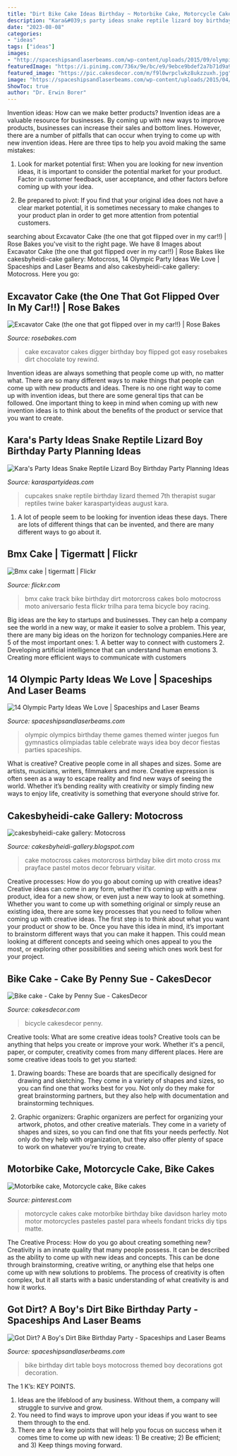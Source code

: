 ```yaml
---
title: "Dirt Bike Cake Ideas Birthday ~ Motorbike Cake, Motorcycle Cake, Bike Cakes"
description: "Kara&#039;s party ideas snake reptile lizard boy birthday party planning ideas"
date: "2023-08-08"
categories:
- "ideas"
tags: ["ideas"]
images:
- "http://spaceshipsandlaserbeams.com/wp-content/uploads/2015/09/olympic-party-ideas-34.jpg"
featuredImage: "https://i.pinimg.com/736x/9e/bc/e9/9ebce9bdef2a7b71d9a987b3ea6480ed--motorcycle-birthday-cakes-motorbike-cake.jpg"
featured_image: "https://pic.cakesdecor.com/m/f9l0wrpclwkz8ukzzuxh.jpg"
image: "https://spaceshipsandlaserbeams.com/wp-content/uploads/2015/04/boys-dirt-bike-themed-birthday-party-table-decoration-ideas.jpg"
ShowToc: true
author: "Dr. Erwin Borer"
---
```



Invention ideas: How can we make better products?
Invention ideas are a valuable resource for businesses. By coming up with new ways to improve products, businesses can increase their sales and bottom lines. However, there are a number of pitfalls that can occur when trying to come up with new invention ideas. Here are three tips to help you avoid making the same mistakes:
1. Look for market potential first: When you are looking for new invention ideas, it is important to consider the potential market for your product. Factor in customer feedback, user acceptance, and other factors before coming up with your idea.

2. Be prepared to pivot: If you find that your original idea does not have a clear market potential, it is sometimes necessary to make changes to your product plan in order to get more attention from potential customers.

	

		
searching about Excavator Cake (the one that got flipped over in my car!!) | Rose Bakes you've visit to the right page. We have 8 Images about Excavator Cake (the one that got flipped over in my car!!) | Rose Bakes like cakesbyheidi-cake gallery: Motocross, 14 Olympic Party Ideas We Love | Spaceships and Laser Beams and also cakesbyheidi-cake gallery: Motocross. Here you go:
		
    
## Excavator Cake (the One That Got Flipped Over In My Car!!) | Rose Bakes

<img loading=lazy src="https://rosebakes.com/wp-content/uploads/2018/07/Excavator-Dirt-Cake.jpg" onerror="this.onerror=null;this.src='https://tse1.mm.bing.net/th?id=OIP.0mxQO19mmJ18W1wXf44gOwHaKX&amp;pid=15.1';" alt="Excavator Cake (the one that got flipped over in my car!!) | Rose Bakes">

_Source: rosebakes.com_

>cake excavator cakes digger birthday boy flipped got easy rosebakes dirt chocolate toy rewind. 

	

Invention ideas are always something that people come up with, no matter what. There are so many different ways to make things that people can come up with new products and ideas. There is no one right way to come up with invention ideas, but there are some general tips that can be followed. One important thing to keep in mind when coming up with new invention ideas is to think about the benefits of the product or service that you want to create.

    
## Kara&#039;s Party Ideas Snake Reptile Lizard Boy Birthday Party Planning Ideas

<img loading=lazy src="https://karaspartyideas.com/wp-content/uploads/cupcakes_600x900.jpg" onerror="this.onerror=null;this.src='https://tse1.mm.bing.net/th?id=OIP.gm8lPuXb5OrOfdUaxlneSQHaLH&amp;pid=15.1';" alt="Kara&#039;s Party Ideas Snake Reptile Lizard Boy Birthday Party Planning Ideas">

_Source: karaspartyideas.com_

>cupcakes snake reptile birthday lizard themed 7th therapist sugar reptiles twine baker karaspartyideas august kara. 

	

1. A lot of people seem to be looking for invention ideas these days. There are lots of different things that can be invented, and there are many different ways to go about it. 

    
## Bmx Cake | Tigermatt | Flickr

<img loading=lazy src="https://c1.staticflickr.com/7/6005/5979148055_fb4c005b3b_b.jpg" onerror="this.onerror=null;this.src='https://tse3.mm.bing.net/th?id=OIP.9Z3mWCT8lOtdANjen1lrNAHaFi&amp;pid=15.1';" alt="Bmx cake | tigermatt | Flickr">

_Source: flickr.com_

>bmx cake track bike birthday dirt motorcross cakes bolo motocross moto aniversario festa flickr trilha para tema bicycle boy racing. 

	

Big ideas are the key to startups and businesses. They can help a company see the world in a new way, or make it easier to solve a problem. This year, there are many big ideas on the horizon for technology companies.Here are 5 of the most important ones: 1. A better way to connect with customers 2. Developing artificial intelligence that can understand human emotions 3. Creating more efficient ways to communicate with customers 
    
## 14 Olympic Party Ideas We Love | Spaceships And Laser Beams

<img loading=lazy src="http://spaceshipsandlaserbeams.com/wp-content/uploads/2015/09/olympic-party-ideas-34.jpg" onerror="this.onerror=null;this.src='https://tse3.mm.bing.net/th?id=OIP.XfeN61dM-Dcequz24wIQjQHaLH&amp;pid=15.1';" alt="14 Olympic Party Ideas We Love | Spaceships and Laser Beams">

_Source: spaceshipsandlaserbeams.com_

>olympic olympics birthday theme games themed winter juegos fun gymnastics olimpiadas table celebrate ways idea boy decor fiestas parties spaceships. 

	

What is creative?
Creative people come in all shapes and sizes. Some are artists, musicians, writers, filmmakers and more. Creative expression is often seen as a way to escape reality and find new ways of seeing the world. Whether it’s bending reality with creativity or simply finding new ways to enjoy life, creativity is something that everyone should strive for.

    
## Cakesbyheidi-cake Gallery: Motocross

<img loading=lazy src="https://1.bp.blogspot.com/-3zxlEQA2OpQ/TVS9ukY3kjI/AAAAAAAAEEE/4NeLpD_7bVU/s1600/Sheena+%252812%2529a.jpg" onerror="this.onerror=null;this.src='https://tse1.mm.bing.net/th?id=OIP.1mtx6RBgogS2wsL9SJR4AQHaJ4&amp;pid=15.1';" alt="cakesbyheidi-cake gallery: Motocross">

_Source: cakesbyheidi-gallery.blogspot.com_

>cake motocross cakes motorcross birthday bike dirt moto cross mx prayface pastel motos decor february visitar. 

	

Creative processes: How do you go about coming up with creative ideas?
Creative ideas can come in any form, whether it’s coming up with a new product, idea for a new show, or even just a new way to look at something. Whether you want to come up with something original or simply reuse an existing idea, there are some key processes that you need to follow when coming up with creative ideas. 
The first step is to think about what you want your product or show to be. Once you have this idea in mind, it’s important to brainstorm different ways that you can make it happen. This could mean looking at different concepts and seeing which ones appeal to you the most, or exploring other possibilities and seeing which ones work best for your project.

    
## Bike Cake - Cake By Penny Sue - CakesDecor

<img loading=lazy src="https://pic.cakesdecor.com/m/f9l0wrpclwkz8ukzzuxh.jpg" onerror="this.onerror=null;this.src='https://tse3.mm.bing.net/th?id=OIP.uA5PNo1EgklxUx8Ug4ldgwHaJ3&amp;pid=15.1';" alt="Bike cake - Cake by Penny Sue - CakesDecor">

_Source: cakesdecor.com_

>bicycle cakesdecor penny. 

	

Creative tools: What are some creative ideas tools?
Creative tools can be anything that helps you create or improve your work. Whether it's a pencil, paper, or computer, creativity comes from many different places. Here are some creative ideas tools to get you started:
1. Drawing boards: These are boards that are specifically designed for drawing and sketching. They come in a variety of shapes and sizes, so you can find one that works best for you. Not only do they make for great brainstorming partners, but they also help with documentation and brainstorming techniques.

2. Graphic organizers: Graphic organizers are perfect for organizing your artwork, photos, and other creative materials. They come in a variety of shapes and sizes, so you can find one that fits your needs perfectly. Not only do they help with organization, but they also offer plenty of space to work on whatever you're trying to create.

    
## Motorbike Cake, Motorcycle Cake, Bike Cakes

<img loading=lazy src="https://i.pinimg.com/736x/9e/bc/e9/9ebce9bdef2a7b71d9a987b3ea6480ed--motorcycle-birthday-cakes-motorbike-cake.jpg" onerror="this.onerror=null;this.src='https://tse1.mm.bing.net/th?id=OIP.Zds-fTJyjnJnnf99Ae0gRQHaJ3&amp;pid=15.1';" alt="Motorbike cake, Motorcycle cake, Bike cakes">

_Source: pinterest.com_

>motorcycle cakes cake motorbike birthday bike davidson harley moto motor motorcycles pasteles pastel para wheels fondant tricks diy tips matte. 

	

The Creative Process: How do you go about creating something new?
Creativity is an innate quality that many people possess. It can be described as the ability to come up with new ideas and concepts. This can be done through brainstorming, creative writing, or anything else that helps one come up with new solutions to problems. The process of creativity is often complex, but it all starts with a basic understanding of what creativity is and how it works.

    
## Got Dirt? A Boy&#039;s Dirt Bike Birthday Party - Spaceships And Laser Beams

<img loading=lazy src="https://spaceshipsandlaserbeams.com/wp-content/uploads/2015/04/boys-dirt-bike-themed-birthday-party-table-decoration-ideas.jpg" onerror="this.onerror=null;this.src='https://tse4.mm.bing.net/th?id=OIP.MLrhaOcLrIHikXXLTx6RWwHaE6&amp;pid=15.1';" alt="Got Dirt? A Boy&#039;s Dirt Bike Birthday Party - Spaceships and Laser Beams">

_Source: spaceshipsandlaserbeams.com_

>bike birthday dirt table boys motocross themed boy decorations got decoration. 

	

The 1 K’s: KEY POINTS.
1. Ideas are the lifeblood of any business. Without them, a company will struggle to survive and grow.
2. You need to find ways to improve upon your ideas if you want to see them through to the end.
3. There are a few key points that will help you focus on success when it comes time to come up with new ideas: 1) Be creative; 2) Be efficient; and 3) Keep things moving forward.

